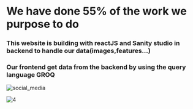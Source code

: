 # We have done 55% of the work we purpose to do

### This website is building with reactJS and Sanity studio in backend to handle our data(images,features...)
### Our frontend get data from the backend by using the query language GROQ


![social_media](https://user-images.githubusercontent.com/97252877/204309433-7703db35-c345-4607-9175-e7b27e69688d.PNG)


![4](https://user-images.githubusercontent.com/97252877/212580008-4f3d3478-ca25-4d83-b51a-d1c47ca483f3.PNG)



